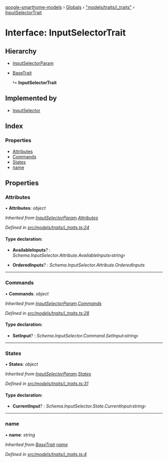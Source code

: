 [google-smarthome-models](../README.md) › [Globals](../globals.md) › ["models/traits/i_traits"](../modules/_models_traits_i_traits_.md) › [InputSelectorTrait](_models_traits_i_traits_.inputselectortrait.md)

# Interface: InputSelectorTrait

## Hierarchy

* [InputSelectorParam](_models_traits_i_traits_.inputselectorparam.md)

* [BaseTrait](_models_traits_i_traits_.basetrait.md)

  ↳ **InputSelectorTrait**

## Implemented by

* [InputSelector](../classes/_models_traits_inputselector_inputselector_.inputselector.md)

## Index

### Properties

* [Attributes](_models_traits_i_traits_.inputselectortrait.md#attributes)
* [Commands](_models_traits_i_traits_.inputselectortrait.md#commands)
* [States](_models_traits_i_traits_.inputselectortrait.md#states)
* [name](_models_traits_i_traits_.inputselectortrait.md#name)

## Properties

###  Attributes

• **Attributes**: *object*

*Inherited from [InputSelectorParam](_models_traits_i_traits_.inputselectorparam.md).[Attributes](_models_traits_i_traits_.inputselectorparam.md#attributes)*

*Defined in [src/models/traits/i_traits.ts:24](https://github.com/galactic1969/google-smarthome-models/blob/633871f/src/models/traits/i_traits.ts#L24)*

#### Type declaration:

* **AvailableInputs**? : *Schema.InputSelector.Attribute.AvailableInputs‹string›*

* **OrderedInputs**? : *Schema.InputSelector.Attribute.OrderedInputs*

___

###  Commands

• **Commands**: *object*

*Inherited from [InputSelectorParam](_models_traits_i_traits_.inputselectorparam.md).[Commands](_models_traits_i_traits_.inputselectorparam.md#commands)*

*Defined in [src/models/traits/i_traits.ts:28](https://github.com/galactic1969/google-smarthome-models/blob/633871f/src/models/traits/i_traits.ts#L28)*

#### Type declaration:

* **SetInput**? : *Schema.InputSelector.Command.SetInput‹string›*

___

###  States

• **States**: *object*

*Inherited from [InputSelectorParam](_models_traits_i_traits_.inputselectorparam.md).[States](_models_traits_i_traits_.inputselectorparam.md#states)*

*Defined in [src/models/traits/i_traits.ts:31](https://github.com/galactic1969/google-smarthome-models/blob/633871f/src/models/traits/i_traits.ts#L31)*

#### Type declaration:

* **CurrentInput**? : *Schema.InputSelector.State.CurrentInput‹string›*

___

###  name

• **name**: *string*

*Inherited from [BaseTrait](_models_traits_i_traits_.basetrait.md).[name](_models_traits_i_traits_.basetrait.md#name)*

*Defined in [src/models/traits/i_traits.ts:4](https://github.com/galactic1969/google-smarthome-models/blob/633871f/src/models/traits/i_traits.ts#L4)*
